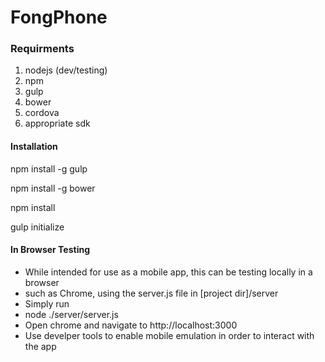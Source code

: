 # FongPhone

### Requirments
1. nodejs (dev/testing)
2. npm
3. gulp
4. bower
5. cordova
6. appropriate sdk

#### Installation

npm install -g gulp

npm install -g bower

npm install

gulp initialize

#### In Browser Testing

- While intended for use as a mobile app, this can be testing locally in a browser
-   such as Chrome, using the server.js file in [project dir]/server
- Simply run
-   node ./server/server.js
- Open chrome and navigate to http://localhost:3000
-   Use develper tools to enable mobile emulation in order to interact with the app
